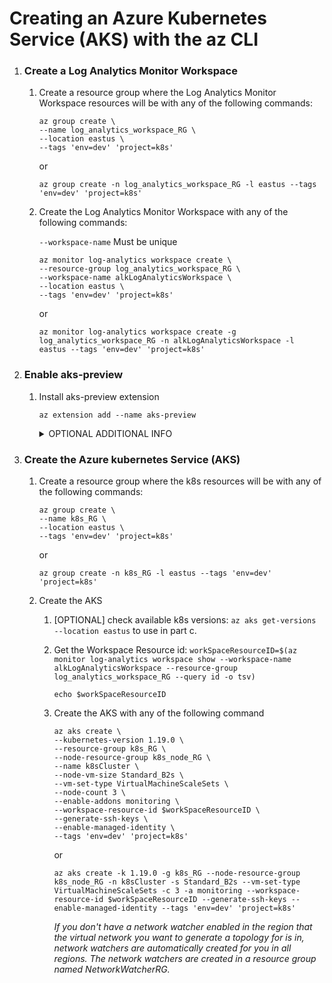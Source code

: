# Creating an Azure Kubernetes Service (AKS) with the az CLI

1. ### Create a Log Analytics Monitor Workspace

   1. Create a resource group where the Log Analytics Monitor Workspace resources will be with any of the following commands:

      ```
      az group create \
      --name log_analytics_workspace_RG \
      --location eastus \
      --tags 'env=dev' 'project=k8s'
      ```

      or

      `az group create -n log_analytics_workspace_RG -l eastus --tags 'env=dev' 'project=k8s'`

   2. Create the Log Analytics Monitor Workspace with any of the following commands:

      `--workspace-name` Must be unique

      ```
      az monitor log-analytics workspace create \
      --resource-group log_analytics_workspace_RG \
      --workspace-name alkLogAnalyticsWorkspace \
      --location eastus \
      --tags 'env=dev' 'project=k8s'
      ```

      or

      `az monitor log-analytics workspace create -g log_analytics_workspace_RG -n alkLogAnalyticsWorkspace -l eastus --tags 'env=dev' 'project=k8s'`

2. ### Enable aks-preview

   1. Install aks-preview extension

      `az extension add --name aks-preview`

      <details><summary>OPTIONAL ADDITIONAL INFO</summary>
      <p>

      Check available extensions

      `az extension list-available --output table`

      [azure-cli-extensions-overview](https://docs.microsoft.com/en-us/cli/azure/azure-cli-extensions-overview?view=azure-cli-latest)

      </p>
      </details>

3. ### Create the Azure kubernetes Service (AKS)

   1. Create a resource group where the k8s resources will be with any of the following commands:

      ```
      az group create \
      --name k8s_RG \
      --location eastus \
      --tags 'env=dev' 'project=k8s'
      ```

      or

      `az group create -n k8s_RG -l eastus --tags 'env=dev' 'project=k8s'`

   2. Create the AKS

      1. [OPTIONAL] check available k8s versions: `az aks get-versions --location eastus` to use in part c.

      2. Get the Workspace Resource id:
         `workSpaceResourceID=$(az monitor log-analytics workspace show --workspace-name alkLogAnalyticsWorkspace --resource-group log_analytics_workspace_RG --query id -o tsv)`

         `echo $workSpaceResourceID`

      3. Create the AKS with any of the following command

         ```
         az aks create \
         --kubernetes-version 1.19.0 \
         --resource-group k8s_RG \
         --node-resource-group k8s_node_RG \
         --name k8sCluster \
         --node-vm-size Standard_B2s \
         --vm-set-type VirtualMachineScaleSets \
         --node-count 3 \
         --enable-addons monitoring \
         --workspace-resource-id $workSpaceResourceID \
         --generate-ssh-keys \
         --enable-managed-identity \
         --tags 'env=dev' 'project=k8s'
         ```

         or

         `az aks create -k 1.19.0 -g k8s_RG --node-resource-group k8s_node_RG -n k8sCluster -s Standard_B2s --vm-set-type VirtualMachineScaleSets -c 3 -a monitoring --workspace-resource-id $workSpaceResourceID --generate-ssh-keys --enable-managed-identity --tags 'env=dev' 'project=k8s'`

         _If you don't have a network watcher enabled in the region that the virtual network you want to generate a topology for is in, network watchers are automatically created for you in all regions. The network watchers are created in a resource group named NetworkWatcherRG._
